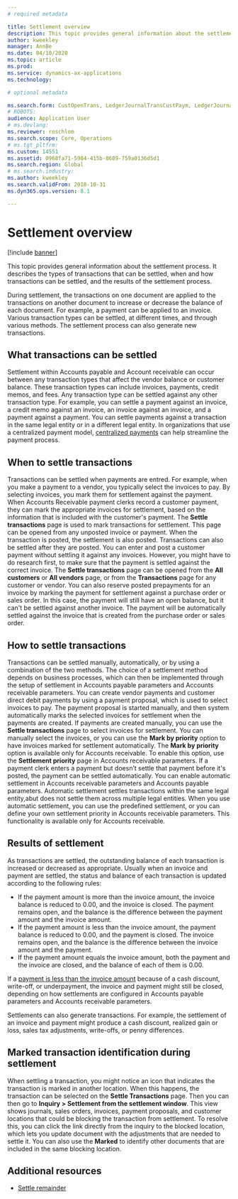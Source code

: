 ```yaml
---
# required metadata

title: Settlement overview
description: This topic provides general information about the settlement process. It describes which transaction types can be settled, along with the timing and process for settling them. The topic also describes the results of the settlement process.
author: kweekley
manager: AnnBe
ms.date: 04/10/2020
ms.topic: article
ms.prod: 
ms.service: dynamics-ax-applications
ms.technology: 

# optional metadata

ms.search.form: CustOpenTrans, LedgerJournalTransCustPaym, LedgerJournalTransVendPaym, VendOpenTrans
# ROBOTS: 
audience: Application User
# ms.devlang: 
ms.reviewer: roschlom
ms.search.scope: Core, Operations
# ms.tgt_pltfrm: 
ms.custom: 14551
ms.assetid: 0968fa71-5984-415b-8689-759a0136d5d1
ms.search.region: Global
# ms.search.industry: 
ms.author: kweekley
ms.search.validFrom: 2018-10-31
ms.dyn365.ops.version: 8.1

---
```


# Settlement overview

[!include [banner](../includes/banner.md)]

This topic provides general information about the settlement process. It describes the types of transactions that can be settled, when and how transactions can be settled, and the results of the settlement process.

During settlement, the transactions on one document are applied to the transactions on another document to increase or decrease the balance of each document. For example, a payment can be applied to an invoice. Various transaction types can be settled, at different times, and through various methods. The settlement process can also generate new transactions.

## What transactions can be settled
Settlement within Accounts payable and Account receivable can occur between any transaction types that affect the vendor balance or customer balance. These transaction types can include invoices, payments, credit memos, and fees. Any transaction type can be settled against any other transaction type. For example, you can settle a payment against an invoice, a credit memo against an invoice, an invoice against an invoice, and a payment against a payment. You can settle payments against a transaction in the same legal entity or in a different legal entity. In organizations that use a centralized payment model, [centralized payments](set-up-centralized-payments.md) can help streamline the payment process.

## When to settle transactions
Transactions can be settled when payments are entred. For example, when you make a payment to a vendor, you typically select the invoices to pay. By selecting invoices, you mark them for settlement against the payment. When Accounts Receivable payment clerks record a customer payment, they can mark the appropriate invoices for settlement, based on the information that is included with the customer's payment. The **Settle transactions** page is used to mark transactions for settlement. This page can be opened from any unposted invoice or payment. When the transaction is posted, the settlement is also posted. Transactions can also be settled after they are posted. You can enter and post a customer payment without settling it against any invoices. However, you might have to do research first, to make sure that the payment is settled against the correct invoice. The **Settle transactions** page can be opened from the **All customers** or **All vendors** page, or from the **Transactions** page for any customer or vendor. You can also reserve posted prepayments for an invoice by marking the payment for settlement against a purchase order or sales order. In this case, the payment will still have an open balance, but it can't be settled against another invoice. The payment will be automatically settled against the invoice that is created from the purchase order or sales order.

## How to settle transactions
Transactions can be settled manually, automatically, or by using a combination of the two methods. The choice of a settlement method depends on business processes, which can then be implemented through the setup of settlement in Accounts payable parameters and Accounts receivable parameters. You can create vendor payments and customer direct debit payments by using a payment proposal, which is used to select invoices to pay. The payment proposal is started manually, and then system automatically marks the selected invoices for settlement when the payments are created. If payments are created manually, you can use the **Settle transactions** page to select invoices for settlement. You can manually select the invoices, or you can use the **Mark by priority** option to have invoices marked for settlement automatically. The **Mark by priority** option is available only for Accounts receivable. To enable this option, use the **Settlement priority** page in Accounts receivable parameters. If a payment clerk enters a payment but doesn’t settle that payment before it's posted, the payment can be settled automatically. You can enable automatic settlement in Accounts receivable parameters and Accounts payable parameters. Automatic settlement settles transactions within the same legal entity,abut does not settle them across multiple legal entities. When you use automatic settlement, you can use the predefined settlement, or you can define your own settlement priority in Accounts receivable parameters. This functionality is available only for Accounts receivable.

## Results of settlement
As transactions are settled, the outstanding balance of each transaction is increased or decreased as appropriate. Usually when an invoice and payment are settled, the status and balance of each transaction is updated according to the following rules:

-   If the payment amount is more than the invoice amount, the invoice balance is reduced to 0.00, and the invoice is closed. The payment remains open, and the balance is the difference between the payment amount and the invoice amount.
-   If the payment amount is less than the invoice amount, the payment balance is reduced to 0.00, and the payment is closed. The invoice remains open, and the balance is the difference between the invoice amount and the payment.
-   If the payment amount equals the invoice amount, both the payment and the invoice are closed, and the balance of each of them is 0.00.

If a [payment is less than the invoice amount](../accounts-payable/vendor-payments-partial-amount.md) because of a cash discount, write-off, or underpayment, the invoice and payment might still be closed, depending on how settlements are configured in Accounts payable parameters and Accounts receivable parameters. 

Settlements can also generate transactions. For example, the settlement of an invoice and payment might produce a cash discount, realized gain or loss, sales tax adjustments, write-offs, or penny differences.

## Marked transaction identification during settlement
When settling a transaction, you might notice an icon that indicates the transaction is marked in another location. When this happens, the transaction can be selected on the **Settle Transactions** page. Then you can then go to **Inquiry > Settlement from the settlement window**. This view shows journals, sales orders, invoices, payment proposals, and customer locations that could be blocking the transaction from settlement. To resolve this, you can click the link directly from the inquiry to the blocked location, which lets you update document with the adjustments that are needed to settle it.  You can also use the **Marked** to identify other documents that are included in the same blocking location.

## Additional resources
- [Settle remainder](settle-remainder.md)

